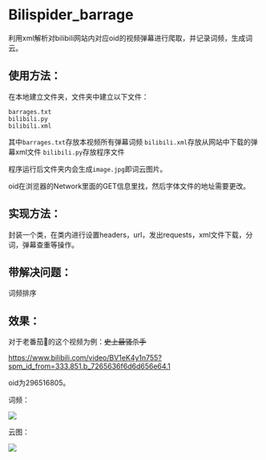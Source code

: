# Bilispider_barrage
利用xml解析对bilibili网站内对应oid的视频弹幕进行爬取，并记录词频，生成词云。

## 使用方法：

在本地建立文件夹，文件夹中建立以下文件：

```
barrages.txt
bilibili.py
bilibili.xml
```
其中```barrages.txt```存放本视频所有弹幕词频
```bilibili.xml```存放从网站中下载的弹幕xml文件
```bilibili.py```存放程序文件

程序运行后文件夹内会生成```image.jpg```即词云图片。

oid在浏览器的Network里面的GET信息里找，然后字体文件的地址需要更改。

## 实现方法：

封装一个类，在类内进行设置headers，url，发出requests，xml文件下载，分词，弹幕查重等操作。

## 带解决问题：

词频排序

## 效果：

对于老番茄🍅的这个视频为例：~~史上最骚杀手~~

https://www.bilibili.com/video/BV1eK4y1n755?spm_id_from=333.851.b_7265636f6d6d656e64.1

oid为296516805。

词频：

![](https://raw.githubusercontent.com/hhy-huang/Image/main/22.png)

云图：

![](https://raw.githubusercontent.com/hhy-huang/Image/main/luo.jpg)
